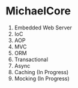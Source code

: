 # MichaelCore
1. Embedded Web Server
2. IoC
3. AOP
4. MVC
5. ORM
6. Transactional
7. Async
8. Caching (In Progress)
9. Mocking (In Progress)
